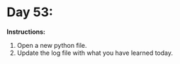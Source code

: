 # Day 53: 
**Instructions:** 
1. Open a new python file.
2. Update the log file with what you have learned today.
